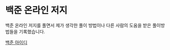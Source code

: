 # 백준 온라인 저지 

백준 온라인 저지를 풀면서 제가 생각한 풀이 방법이나 
다른 사람의 도움을 받은 풀이방법들을 기록했습니다.

[백준 아이디](https://www.acmicpc.net/user/charm0418)
